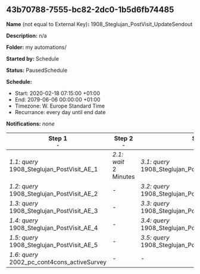 ## 43b70788-7555-bc82-2dc0-1b5d6fb74485

**Name** (not equal to External Key)**:** 1908_Steglujan_PostVisit_UpdateSendout

**Description:** n/a

**Folder:** my automations/

**Started by:** Schedule

**Status:** PausedSchedule

**Schedule:**

* Start: 2020-02-18 07:15:00 +01:00
* End: 2079-06-06 00:00:00 +01:00
* Timezone: W. Europe Standard Time
* Recurrance: every day until end date

**Notifications:** _none_


| Step 1<br>_<small>-</small>_ | Step 2<br>_<small>-</small>_ | Step 3<br>_<small>-</small>_ | Step 4<br>_<small>-</small>_ | Step 5<br>_<small>-</small>_ | Step 6<br>_<small>-</small>_ | Step 7<br>_<small>-</small>_ | Step 8<br>_<small>-</small>_ |
| --- | --- | --- | --- | --- | --- | --- | --- |
| _1.1: query_<br>1908_Steglujan_PostVisit_AE_1 | _2.1: wait_<br>2 Minutes | _3.1: query_<br>1908_Steglujan_PostVisit_AppendHelper_1 | _4.1: wait_<br>3 Minutes | _5.1: query_<br>1908_Steglujan_PostVisit_Sendout_Max_1 | _6.1: wait_<br>3 Minutes | _7.1: query_<br>1908_Steglujan_PostVisit_Sendout | _8.1: journeyEntry_<br>1908_Steglujan_PostVisit_Journey |
| _1.2: query_<br>1908_Steglujan_PostVisit_AE_2 | - | _3.2: query_<br>1908_Steglujan_PostVisit_AppendHelper_2 | - | _5.2: query_<br>1908_Steglujan_PostVisit_Sendout_Max_2 | - | - | - |
| _1.3: query_<br>1908_Steglujan_PostVisit_AE_3 | - | _3.3: query_<br>1908_Steglujan_PostVisit_AppendHelper_3 | - | _5.3: query_<br>1908_Steglujan_PostVisit_Sendout_Max_3 | - | - | - |
| _1.4: query_<br>1908_Steglujan_PostVisit_AE_4 | - | _3.4: query_<br>1908_Steglujan_PostVisit_AppendHelper_4 | - | _5.4: query_<br>1908_Steglujan_PostVisit_Sendout_Max_4 | - | - | - |
| _1.5: query_<br>1908_Steglujan_PostVisit_AE_5 | - | _3.5: query_<br>1908_Steglujan_PostVisit_AppendHelper_5 | - | _5.5: query_<br>1908_Steglujan_PostVisit_Sendout_Max_5 | - | - | - |
| _1.6: query_<br>2002_pc_cont4cons_activeSurvey | - | - | - | - | - | - | - |
